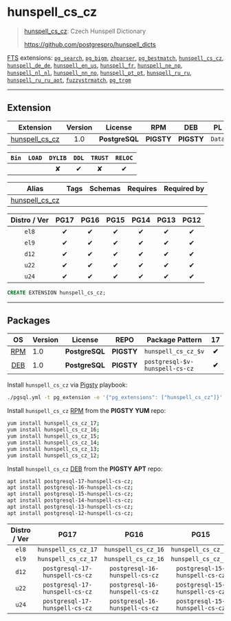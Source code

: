 # hunspell_cs_cz


> [hunspell_cs_cz](https://github.com/postgrespro/hunspell_dicts): Czech Hunspell Dictionary
>
> https://github.com/postgrespro/hunspell_dicts





[FTS](/fts) extensions: [`pg_search`](/pg_search), [`pg_bigm`](/pg_bigm), [`zhparser`](/zhparser), [`pg_bestmatch`](/pg_bestmatch), [`hunspell_cs_cz`](/hunspell_cs_cz), [`hunspell_de_de`](/hunspell_de_de), [`hunspell_en_us`](/hunspell_en_us), [`hunspell_fr`](/hunspell_fr), [`hunspell_ne_np`](/hunspell_ne_np), [`hunspell_nl_nl`](/hunspell_nl_nl), [`hunspell_nn_no`](/hunspell_nn_no), [`hunspell_pt_pt`](/hunspell_pt_pt), [`hunspell_ru_ru`](/hunspell_ru_ru), [`hunspell_ru_ru_aot`](/hunspell_ru_ru_aot), [`fuzzystrmatch`](/fuzzystrmatch), [`pg_trgm`](/pg_trgm)


-------
## Extension


| Extension | Version | License | RPM | DEB | PL |
|-----------|:-------:|:-------:|:---:|:---:|:--:|
| [hunspell_cs_cz](https://github.com/postgrespro/hunspell_dicts) | 1.0 | **<span class="tcblue">PostgreSQL</span>** | **<span class="tcwarn">PIGSTY</span>** | **<span class="tcwarn">PIGSTY</span>** | `Data` |



| `Bin` | `LOAD` | `DYLIB` | `DDL` | `TRUST` | `RELOC` |
|:-----:|:------:|:-------:|:-----:|:-------:|:-------:|
|  |  | <span class="tcwarn">✘</span> | <span class="tcblue">✔</span> | <span class="tcwarn">✘</span> | <span class="tcblue">✔</span> |



| Alias | Tags | Schemas | Requires | Required by |
|-------|------|---------|----------|-------------|
| [hunspell_cs_cz](/hunspell_cs_cz) |  |  |  |  |



| Distro / Ver | PG17 | PG16 | PG15 | PG14 | PG13 | PG12 |
|:------------:|:----:|:----:|:----:|:----:|:----:|:----:|
| `el8` | <span class="tcblue">✔</span> | <span class="tcblue">✔</span> | <span class="tcblue">✔</span> | <span class="tcblue">✔</span> | <span class="tcblue">✔</span> | <span class="tcblue">✔</span> |
| `el9` | <span class="tcblue">✔</span> | <span class="tcblue">✔</span> | <span class="tcblue">✔</span> | <span class="tcblue">✔</span> | <span class="tcblue">✔</span> | <span class="tcblue">✔</span> |
| `d12` | <span class="tcblue">✔</span> | <span class="tcblue">✔</span> | <span class="tcblue">✔</span> | <span class="tcblue">✔</span> | <span class="tcblue">✔</span> | <span class="tcblue">✔</span> |
| `u22` | <span class="tcblue">✔</span> | <span class="tcblue">✔</span> | <span class="tcblue">✔</span> | <span class="tcblue">✔</span> | <span class="tcblue">✔</span> | <span class="tcblue">✔</span> |
| `u24` | <span class="tcblue">✔</span> | <span class="tcblue">✔</span> | <span class="tcblue">✔</span> | <span class="tcblue">✔</span> | <span class="tcblue">✔</span> | <span class="tcblue">✔</span> |





```sql
CREATE EXTENSION hunspell_cs_cz;
```

-----------


## Packages


| OS | Version | License | REPO | Package Pattern | 17 | 16 | 15 | 14 | 13 | 12 | Dependency |
|:--:|---------|:-------:|:----:|-----------------|:--:|:--:|:--:|:--:|:--:|:--:|------------|
| [RPM](/rpm) | 1.0 | **<span class="tcblue">PostgreSQL</span>** | **<span class="tcwarn">PIGSTY</span>** | `hunspell_cs_cz_$v` | **<span class="tcwarn">✔</span>** | **<span class="tcwarn">✔</span>** | **<span class="tcwarn">✔</span>** | **<span class="tcwarn">✔</span>** | **<span class="tcwarn">✔</span>** | **<span class="tcwarn">✔</span>** |  |
| [DEB](/deb) | 1.0 | **<span class="tcblue">PostgreSQL</span>** | **<span class="tcwarn">PIGSTY</span>** | `postgresql-$v-hunspell-cs-cz` | **<span class="tcwarn">✔</span>** | **<span class="tcwarn">✔</span>** | **<span class="tcwarn">✔</span>** | **<span class="tcwarn">✔</span>** | **<span class="tcwarn">✔</span>** | **<span class="tcwarn">✔</span>** |  |



Install `hunspell_cs_cz` via [Pigsty](https://pigsty.io/docs/pgext/usage/install/) playbook:

```bash
./pgsql.yml -t pg_extension -e '{"pg_extensions": ["hunspell_cs_cz"]}'
```


Install `hunspell_cs_cz` [RPM](/rpm) from the **<span class="tcwarn">PIGSTY</span>** **YUM** repo:

```bash
yum install hunspell_cs_cz_17;
yum install hunspell_cs_cz_16;
yum install hunspell_cs_cz_15;
yum install hunspell_cs_cz_14;
yum install hunspell_cs_cz_13;
yum install hunspell_cs_cz_12;
```


Install `hunspell_cs_cz` [DEB](/deb) from the **<span class="tcwarn">PIGSTY</span>** **APT** repo:

```bash
apt install postgresql-17-hunspell-cs-cz;
apt install postgresql-16-hunspell-cs-cz;
apt install postgresql-15-hunspell-cs-cz;
apt install postgresql-14-hunspell-cs-cz;
apt install postgresql-13-hunspell-cs-cz;
apt install postgresql-12-hunspell-cs-cz;
```




| Distro / Ver | PG17 | PG16 | PG15 | PG14 | PG13 | PG12 |
|:------------:|:----:|:----:|:----:|:----:|:----:|:----:|
| `el8` | `hunspell_cs_cz_17` | `hunspell_cs_cz_16` | `hunspell_cs_cz_15` | `hunspell_cs_cz_14` | `hunspell_cs_cz_13` | `hunspell_cs_cz_12` |
| `el9` | `hunspell_cs_cz_17` | `hunspell_cs_cz_16` | `hunspell_cs_cz_15` | `hunspell_cs_cz_14` | `hunspell_cs_cz_13` | `hunspell_cs_cz_12` |
| `d12` | `postgresql-17-hunspell-cs-cz` | `postgresql-16-hunspell-cs-cz` | `postgresql-15-hunspell-cs-cz` | `postgresql-14-hunspell-cs-cz` | `postgresql-13-hunspell-cs-cz` | `postgresql-12-hunspell-cs-cz` |
| `u22` | `postgresql-17-hunspell-cs-cz` | `postgresql-16-hunspell-cs-cz` | `postgresql-15-hunspell-cs-cz` | `postgresql-14-hunspell-cs-cz` | `postgresql-13-hunspell-cs-cz` | `postgresql-12-hunspell-cs-cz` |
| `u24` | `postgresql-17-hunspell-cs-cz` | `postgresql-16-hunspell-cs-cz` | `postgresql-15-hunspell-cs-cz` | `postgresql-14-hunspell-cs-cz` | `postgresql-13-hunspell-cs-cz` | `postgresql-12-hunspell-cs-cz` |





